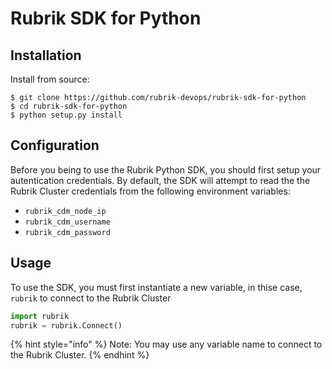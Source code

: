 # Rubrik SDK for Python

## Installation

Install from source:
```
$ git clone https://github.com/rubrik-devops/rubrik-sdk-for-python
$ cd rubrik-sdk-for-python
$ python setup.py install
``` 

## Configuration

Before you being to use the Rubrik Python SDK, you should first setup your autentication credentials. By default, the SDK will attempt to read the the Rubrik Cluster credentials from the following environment variables:

* `rubrik_cdm_node_ip`
* `rubrik_cdm_username`
* `rubrik_cdm_password`

## Usage

To use the SDK, you must first instantiate a new variable, in thise case, `rubrik` to connect to the Rubrik Cluster

```py
import rubrik
rubrik = rubrik.Connect()
```

{% hint style="info" %}
Note: You may use any variable name to connect to the Rubrik Cluster.
{% endhint %}
